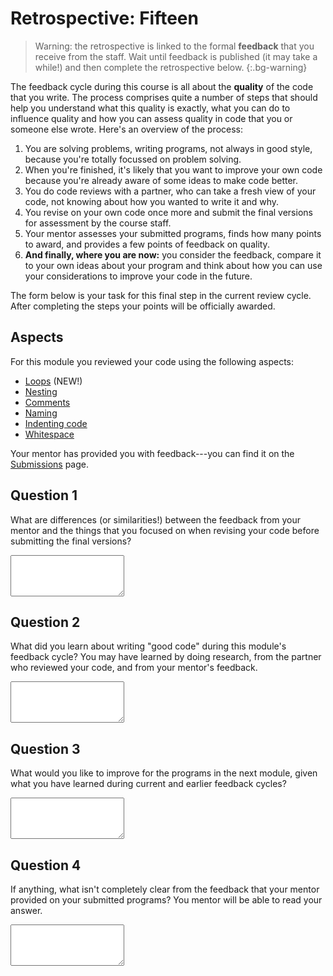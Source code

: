 # Retrospective: Fifteen

> Warning: the retrospective is linked to the formal **feedback** that you receive from the staff. Wait until feedback is published (it may take a while!) and then complete the retrospective below.
{:.bg-warning}

The feedback cycle during this course is all about the **quality** of the code that you write. The process comprises quite a number of steps that should help you understand what this quality is exactly, what you can do to influence quality and how you can assess quality in code that you or someone else wrote. Here's an overview of the process:

1. You are solving problems, writing programs, not always in good style, because you're totally focussed on problem solving.
2. When you're finished, it's likely that you want to improve your own code because you're already aware of some ideas to make code better.
3. You do code reviews with a partner, who can take a fresh view of your code, not knowing about how you wanted to write it and why.
4. You revise on your own code once more and submit the final versions for assessment by the course staff.
5. Your mentor assesses your submitted programs, finds how many points to award, and provides a few points of feedback on quality.
6. **And finally, where you are now:** you consider the feedback, compare it to your own ideas about your program and think about how you can use your considerations to improve your code in the future.

The form below is your task for this final step in the current review cycle. After completing the steps your points will be officially awarded.


## Aspects

For this module you reviewed your code using the following aspects:

- [Loops](/quality/loops) (NEW!)
- [Nesting](/quality/nesting)
- [Comments](/quality/comments)
- [Naming](/quality/naming)
- [Indenting code](/quality/indentation)
- [Whitespace](/quality/whitespace)

Your mentor has provided you with feedback---you can find it on the [Submissions](/submissions) page.


## Question 1

What are differences (or similarities!) between the feedback from your mentor and the things that you focused on when revising your code before submitting the final versions?

<textarea name="form[q1]" rows="4"></textarea>


## Question 2

What did you learn about writing "good code" during this module's feedback cycle? You may have learned by doing research, from the partner who reviewed your code, and from your mentor's feedback.

<textarea name="form[q2]" rows="4"></textarea>


## Question 3

What would you like to improve for the programs in the next module, given what you have learned during current and earlier feedback cycles?

<textarea name="form[q3]" rows="4"></textarea>


## Question 4

If anything, what isn't completely clear from the feedback that your mentor provided on your submitted programs? You mentor will be able to read your answer.

<textarea name="form[q4]" rows="4"></textarea>
